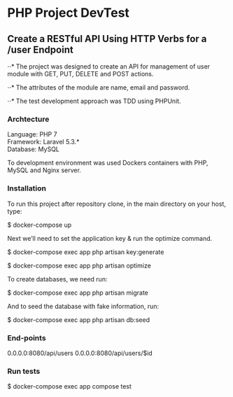 # PHP Project DevTest

## Create a RESTful API Using HTTP Verbs for a /user Endpoint

⋅⋅* The project was designed to create an API for management of user module with GET, PUT, DELETE and POST actions.

⋅⋅* The attributes of the module are name, email and password.

⋅⋅* The test development approach was TDD using PHPUnit.

### Archtecture

Language: PHP 7<br />
Framework: Laravel 5.3.*<br />
Database: MySQL<br />

To development environment was used Dockers containers with PHP, MySQL and Nginx server.

### Installation

To run this project after repository clone, in the main directory on your host, type:

$ docker-compose up

Next we’ll need to set the application key & run the optimize command.

$ docker-compose exec app php artisan key:generate

$ docker-compose exec app php artisan optimize

To create databases, we need run:

$ docker-compose exec app php artisan migrate

And to seed the database with fake information, run:

$ docker-compose exec app php artisan db:seed

### End-points

0.0.0.0:8080/api/users
0.0.0.0:8080/api/users/$id

### Run tests

$ docker-compose exec app compose test

